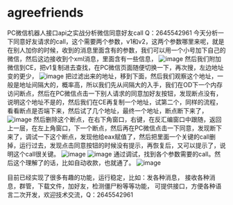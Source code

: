 # agreefriends
PC微信机器人接口api之实战分析微信同意好友call
Q：2645542961
今天分析一下同意好友请求的call，这个需要两个参数，v1和v2，这两个参数哪里来呢，就是在别人加你的时候，收到的消息里面含有的参数，我们可以用一个小号加下自己的微信，然后这边接收到个xml消息，里面含有一些信息，
![image](https://user-images.githubusercontent.com/73727649/122732878-42fe3d80-d2af-11eb-99ab-2d34859a8bc9.png)
然后我们附加微信到CE，把v1复制进去查找，在PC微信页面随便切换一下，再次搜，左边地址变的更少，
![image](https://user-images.githubusercontent.com/73727649/122732910-47c2f180-d2af-11eb-8209-ad257617c3ba.png)
把过滤出来的地址，移到下面，然后我们观察这个地址，一般是地址间隔大的，概率高，所以我们先从间隔大的入手，我们在OD下一个内存访问断点，然后在PC微信点击一下别人请求的同意加好友按钮，发现断点没有，说明这个地址不是的，然后我们在CE再复制一个地址，试第二个，同样的流程，看看断点是否端下来，然后试了几个地址，最终一个地址，断点断下来了，
![image](https://user-images.githubusercontent.com/73727649/122732947-4f829600-d2af-11eb-8cbe-1209f8a23255.png)
然后删除这个断点，在右下角窗口，右键，在反汇编窗口中跟随，返回上一层，在左上角窗口，下一个断点，然后再在PC微信点击一下同意，发现断下来了，调试一下这个断点，发现他给eax赋值了，然后把里面一个关键的call删掉，运行过去，发现点击同意按钮的时候没有提示，再恢复后，又可以提示了，说明这个call很关键。
![image](https://user-images.githubusercontent.com/73727649/122732972-56110d80-d2af-11eb-81ea-b55bd8f92aef.png)
![image](https://user-images.githubusercontent.com/73727649/122732987-58736780-d2af-11eb-96e7-f56bb67c65b4.png)
通过调试，找到各个参数需要的call。然后这个理解了的话，比如自动收款，也就通了。
![image](https://user-images.githubusercontent.com/73727649/122733396-b7d17780-d2af-11eb-9e6b-c1a80997573c.png)

目前已经实现了很多有趣的功能，运行稳定，比如：发各种消息，
接收各种消息，群管，下载文件，加好友，检测僵尸粉等等功能，
可提供接口，方便各种语言二次开发，欢迎技术交流，Q：2645542961

